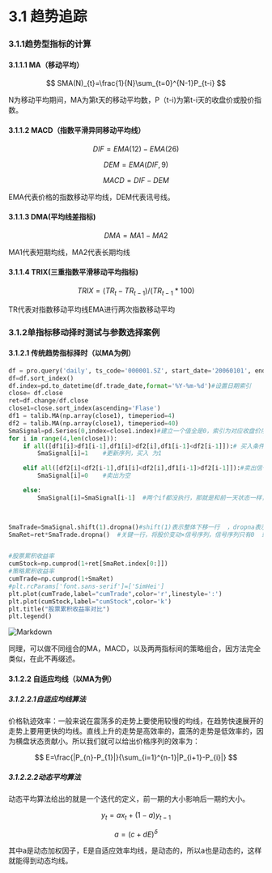 # 3.1 趋势追踪

### 3.1.1趋势型指标的计算

#### 3.1.1.1 MA（移动平均）

$$
SMA(N)_{t}=\frac{1}{N}\sum_{t=0}^{N-1}P_{t-i}
$$

N为移动平均期间，MA为第t天的移动平均数，P（t-i)为第t-i天的收盘价或股价指数。

#### 3.1.1.2 MACD（指数平滑异同移动平均线）

$$
DIF=EMA(12)-EMA(26)
$$

$$
DEM=EMA(DIF,9)
$$

$$
MACD=DIF-DEM
$$

EMA代表价格的指数移动平均线，DEM代表讯号线。

#### 3.1.1.3 DMA(平均线差指标)

$$
DMA=MA1-MA2
$$

MA1代表短期均线，MA2代表长期均线

#### 3.1.1.4 TRIX(三重指数平滑移动平均指标)

$$
TRIX=(TR_{t}-TR_{t-1})/(TR_{t-1}*100)
$$

TR代表对指数移动平均线EMA进行两次指数移动平均

### 3.1.2单指标移动择时测试与参数选择案例

#### 3.1.2.1 传统趋势指标择时（以MA为例）

```python
df = pro.query('daily', ts_code='000001.SZ', start_date='20060101', end_date='20101101')
df=df.sort_index()
df.index=pd.to_datetime(df.trade_date,format='%Y-%m-%d')#设置日期索引
close= df.close
ret=df.change/df.close
close1=close.sort_index(ascending='Flase')
df1 = talib.MA(np.array(close1), timeperiod=4)
df2 = talib.MA(np.array(close1), timeperiod=40)
SmaSignal=pd.Series(0,index=close1.index)#建立一个值全是0，索引为对应收盘价序列的时间Series序列
for i in range(4,len(close1)):
    if all([df1[i]>df1[i-1],df1[i]>df2[i],df1[i-1]<df2[i-1]]):# 买入条件
        SmaSignal[i]=1    #更新序列，买入 为1

    elif all([df2[i]<df2[i-1],df1[i]<df2[i],df1[i-1]>df2[i-1]]):#卖出信号
        SmaSignal[i]=0    #卖出为空

    else:
        SmaSignal[i]=SmaSignal[i-1]  #两个if都没执行，那就是和前一天状态一样，即不做任何操作

    

SmaTrade=SmaSignal.shift(1).dropna()#shift(1)表示整体下移一行  ，dropna表示删除NAN数据
SmaRet=ret*SmaTrade.dropna()  #关键一行，将股价变动×信号序列，信号序列只有0  或 1 ，对应做多，做空。


#股票累积收益率
cumStock=np.cumprod(1+ret[SmaRet.index[0:]])
#策略累积收益率
cumTrade=np.cumprod(1+SmaRet)
#plt.rcParams['font.sans-serif']=['SimHei']
plt.plot(cumTrade,label="cumTrade",color='r',linestyle=':')
plt.plot(cumStock,label="cumStock",color='k')
plt.title("股票累积收益率对比")
plt.legend()       
```

![Markdown](http://i1.fuimg.com/737037/9b9fc7d4f8e557ae.png)

同理，可以做不同组合的MA，MACD，以及两两指标间的策略组合，因方法完全类似，在此不再缀述。

#### 3.1.2.2 自适应均线（以MA为例）

##### 3.1.2.2.1自适应均线算法

价格轨迹效率：一般来说在震荡多的走势上要使用较慢的均线，在趋势快速展开的走势上要用更快的均线。直线上升的走势是高效率的，震荡的走势是低效率的，因为横盘状态贡献小。所以我们就可以给出价格序列的效率为：

$$
E=\frac{|P_{n}-P_{1}|}{\sum_{i=1}^{n-1}|P_{i+1}-P_{i}|}
$$

##### 3.1.2.2.2动态平均算法

动态平均算法给出的就是一个迭代的定义，前一期的大小影响后一期的大小。

$$
y_{t}=ax_{t}+(1-a)y_{t-1}
$$

$$
a=(c+dE)^{\delta }
$$

其中a是动态加权因子，E是自适应效率均线，是动态的，所以a也是动态的，这样就能得到动态均线。

